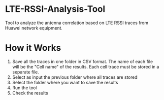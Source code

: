 # LTE-RSSI-Analysis-Tool
Tool to analyze the antenna correlation based on LTE RSSI traces from Huawei network equipment.

# How it Works

1) Save all the traces in one folder in CSV format. The name of each file will be the "Cell name" of the results. Each cell trace must be stored in a separate file.
2) Select as input the previous folder where all traces are stored
4) Select the folder where you want to save the results
3) Run the tool
4) Check the results

